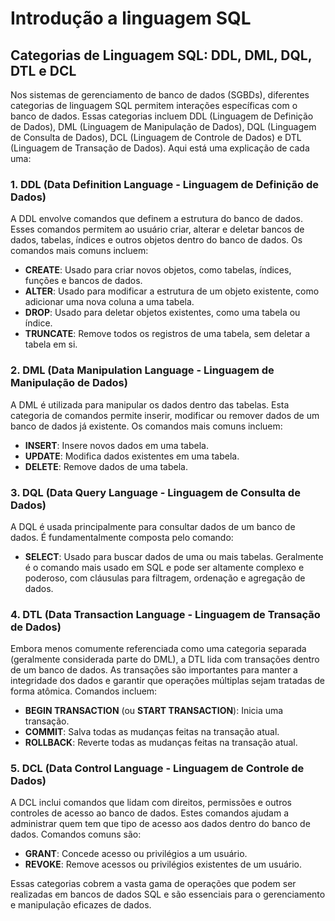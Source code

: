 # Introdução a linguagem SQL

## Categorias de Linguagem SQL: DDL, DML, DQL, DTL e DCL

Nos sistemas de gerenciamento de banco de dados (SGBDs), diferentes categorias de linguagem SQL permitem interações específicas com o banco de dados. Essas categorias incluem DDL (Linguagem de Definição de Dados), DML (Linguagem de Manipulação de Dados), DQL (Linguagem de Consulta de Dados), DCL (Linguagem de Controle de Dados) e DTL (Linguagem de Transação de Dados). Aqui está uma explicação de cada uma:

### 1. DDL (Data Definition Language - Linguagem de Definição de Dados)
A DDL envolve comandos que definem a estrutura do banco de dados. Esses comandos permitem ao usuário criar, alterar e deletar bancos de dados, tabelas, índices e outros objetos dentro do banco de dados. Os comandos mais comuns incluem:
- **CREATE**: Usado para criar novos objetos, como tabelas, índices, funções e bancos de dados.
- **ALTER**: Usado para modificar a estrutura de um objeto existente, como adicionar uma nova coluna a uma tabela.
- **DROP**: Usado para deletar objetos existentes, como uma tabela ou índice.
- **TRUNCATE**: Remove todos os registros de uma tabela, sem deletar a tabela em si.

### 2. DML (Data Manipulation Language - Linguagem de Manipulação de Dados)
A DML é utilizada para manipular os dados dentro das tabelas. Esta categoria de comandos permite inserir, modificar ou remover dados de um banco de dados já existente. Os comandos mais comuns incluem:
- **INSERT**: Insere novos dados em uma tabela.
- **UPDATE**: Modifica dados existentes em uma tabela.
- **DELETE**: Remove dados de uma tabela.

### 3. DQL (Data Query Language - Linguagem de Consulta de Dados)
A DQL é usada principalmente para consultar dados de um banco de dados. É fundamentalmente composta pelo comando:
- **SELECT**: Usado para buscar dados de uma ou mais tabelas. Geralmente é o comando mais usado em SQL e pode ser altamente complexo e poderoso, com cláusulas para filtragem, ordenação e agregação de dados.

### 4. DTL (Data Transaction Language - Linguagem de Transação de Dados)
Embora menos comumente referenciada como uma categoria separada (geralmente considerada parte do DML), a DTL lida com transações dentro de um banco de dados. As transações são importantes para manter a integridade dos dados e garantir que operações múltiplas sejam tratadas de forma atômica. Comandos incluem:
- **BEGIN TRANSACTION** (ou **START TRANSACTION**): Inicia uma transação.
- **COMMIT**: Salva todas as mudanças feitas na transação atual.
- **ROLLBACK**: Reverte todas as mudanças feitas na transação atual.

### 5. DCL (Data Control Language - Linguagem de Controle de Dados)
A DCL inclui comandos que lidam com direitos, permissões e outros controles de acesso ao banco de dados. Estes comandos ajudam a administrar quem tem que tipo de acesso aos dados dentro do banco de dados. Comandos comuns são:
- **GRANT**: Concede acesso ou privilégios a um usuário.
- **REVOKE**: Remove acessos ou privilégios existentes de um usuário.

Essas categorias cobrem a vasta gama de operações que podem ser realizadas em bancos de dados SQL e são essenciais para o gerenciamento e manipulação eficazes de dados.

